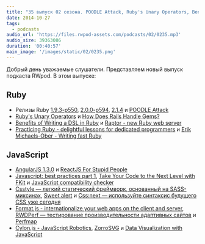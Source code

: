 ```yaml
---
title: "35 выпуск 02 сезона. POODLE Attack, Ruby's Unary Operators, Benefits of Writing a DSL in Ruby, AngularJS 1.3.0, Csstyle, Format.js и прочее"
date: 2014-10-27
tags:
  - podcasts
audio_url: 'https://files.rwpod-assets.com/podcasts/02/0235.mp3'
audio_size: 39363086
duration: '00:40:57'
main_image: '/images/static/02/0235.png'
---
```


Добрый день уважаемые слушатели. Представляем новый выпуск подкаста RWpod. В этом выпуске:

## Ruby

- Релизы Ruby [1.9.3-p550](https://www.ruby-lang.org/en/news/2014/10/27/ruby-1-9-3-p550-is-released/), [2.0.0-p594](https://www.ruby-lang.org/en/news/2014/10/27/ruby-2-0-0-p594-is-released/), [2.1.4](https://www.ruby-lang.org/en/news/2014/10/27/ruby-2-1-4-released/) и [POODLE Attack](https://poodle.io/)
- [Ruby's Unary Operators](http://www.rubyinside.com/rubys-unary-operators-and-how-to-redefine-their-functionality-5610.html) и [How Does Rails Handle Gems?](http://www.justinweiss.com/blog/2014/10/13/how-does-rails-handle-gems/)
- [Benefits of Writing a DSL in Ruby](http://engineering.zenpayroll.com/benefits-of-writing-a-dsl/?utm_source=rubyweekly&utm_medium=email) и [Raptor - new Ruby web server](http://www.rubyraptor.org/)
- [Practicing Ruby - delightful lessons for dedicated programmers](https://practicingruby.com/) и [Erik Michaels-Ober - Writing fast Ruby](https://www.youtube.com/watch?v=fGFM_UrSp70)

## JavaScript

- [AngularJS 1.3.0](http://angularjs.blogspot.de/2014/10/angularjs-130-superluminal-nudge.html) и [ReactJS For Stupid People](http://blog.andrewray.me/reactjs-for-stupid-people/)
- [Javascript: best practices part 1](http://www.thinkful.com/learn/javascript-best-practices-1/), [Take Your Code to the Next Level with FKit](http://joshbassett.info/2014/take-your-code-to-the-next-level-with-fkit/) и [JavaScript compatibility checker](http://jscc.info/)
- [Csstyle — легкий статический фреймворк, основанный на SASS-миксинах](http://www.csstyle.io/), [Sweet alert](http://tristanedwards.me/sweetalert) и [Css:next — используйте синтаксис будущего CSS уже сегодня](http://cssnext.github.io/)
- [Format.js - internationalize your web apps on the client and server](http://formatjs.io/), [RWDPerf — тестирование производительности адаптивных сайтов](https://github.com/lafikl/RWDPerf) и [Perfmap](https://github.com/zeman/perfmap)
- [Cylon.js - JavaScript Robotics](http://cylonjs.com/), [ZorroSVG](http://quasimondo.com/ZorroSVG/) и [Data Visualization with JavaScript](http://jsdatav.is/intro.html)

